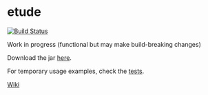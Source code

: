 # etude
[![Build Status](https://travis-ci.org/andrewthehan/etude.svg?branch=master)](https://travis-ci.org/andrewthehan/etude)

Work in progress (functional but may make build-breaking changes)

Download the jar [here](https://github.com/andrewthehan/etude/raw/master/etude-0.0.0.jar).

For temporary usage examples, check the [tests](src/test/java/tests).

[Wiki](https://github.com/andrewthehan/etude/wiki)
